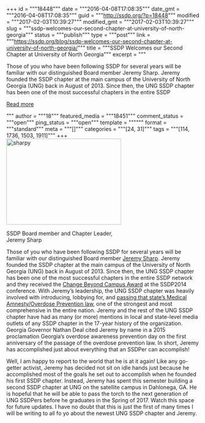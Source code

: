 +++
id = """18448"""
date = """2016-04-08T17:08:35"""
date_gmt = """2016-04-08T17:08:35"""
guid = """http://ssdp.org/?p=18448"""
modified = """2017-02-03T10:39:27"""
modified_gmt = """2017-02-03T10:39:27"""
slug = """ssdp-welcomes-our-second-chapter-at-university-of-north-georgia"""
status = """publish"""
type = """post"""
link = """https://ssdp.org/blog/ssdp-welcomes-our-second-chapter-at-university-of-north-georgia/"""
title = """SSDP Welcomes our Second Chapter at University of North Georgia"""
excerpt = """<p>Those of you who have been following SSDP for several years will be familiar with our distinguished Board member Jeremy Sharp. Jeremy founded the SSDP chapter at the main campus of the University of North Georgia (UNG) back in August of 2013. Since then, the UNG SSDP chapter has been one of the most successful chapters in the entire SSDP</p>
<div class="h10"></div>
<p><a class="more-link2 flat" href="https://ssdp.org/blog/ssdp-welcomes-our-second-chapter-at-university-of-north-georgia/">Read more</a></p>
"""
author = """18"""
featured_media = """18451"""
comment_status = """open"""
ping_status = """open"""
template = """"""
format = """standard"""
meta = """[]"""
categories = """[24, 31]"""
tags = """[114, 1736, 1503, 1911]"""
+++
<div id="attachment_18451" style="width: 310px" class="wp-caption alignright"><a href="http://ssdp.org/assets/sharpy.jpg" rel="attachment wp-att-18451"><img class="wp-image-18451 size-medium" src="http://ssdp.org/assets/sharpy-300x225.jpg" alt="sharpy" width="300" height="225" /></a><p class="wp-caption-text">SSDP Board member and Chapter Leader, Jeremy Sharp</p></div>

Those of you who have been following SSDP for several years will be familiar with our distinguished Board member <a href="http://ssdp.org/about/board/jeremy-sharp/">Jeremy Sharp</a>. Jeremy founded the SSDP chapter at the main campus of the University of North Georgia (UNG) back in August of 2013. Since then, the UNG SSDP chapter has been one of the most successful chapters in the entire SSDP network and they received the <a href="https://www.youtube.com/watch?v=VkebzGSY2qw">Change Beyond Campus Award</a> at the SSDP2014 conference. With Jeremy&#8217;s leadership, the UNG SSDP chapter was heavily involved with introducing, lobbying for, and <a href="http://www.georgiaoverdoseprevention.org/#!Best-Moments-for-Overdose-Prevention-in-2014/c1tda/15EA7E1B-9E74-43CF-80FF-2E22F1636052">passing that state&#8217;s Medical Amnesty/Overdose Prevention law</a>, one of the strongest and most comprehensive in the entire nation. Jeremy and the rest of the UNG SSDP chapter have had as many (or more) mentions in local and state-level media outlets of any SSDP chapter in the 17-year history of the organization. Georgia Governor Nathan Deal cited Jeremy by name in a 2015 proclamation Georgia&#8217;s overdose awareness prevention day on the first anniversary of the passage of the overdose prevention law. In short, Jeremy has accomplished just about everything that an SSDPer can accomplish!

Well, I am happy to report to the world that he is at it again! Like any go-getter activist, Jeremy has decided not sit on idle hands just because he accomplished most of the goals he set out to accomplish when he founded his first SSDP chapter. Instead, Jeremy has spent this semester building a second SSDP chapter at UNG on the satellite campus in Dahlonega, GA. He is hopeful that he will be able to pass the torch to the next generation of UNG SSDPers before he graduates in the Spring of 2017. Watch this space for future updates. I have no doubt that this is just the first of many times I will be writing to all fo yo about the newest UNG SSDP chapter and Jeremy.
